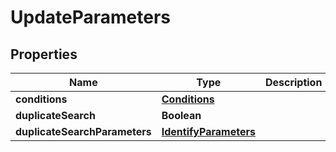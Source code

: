 
# UpdateParameters

## Properties
Name | Type | Description | Notes
------------ | ------------- | ------------- | -------------
**conditions** | [**Conditions**](Conditions.md) |  |  [optional]
**duplicateSearch** | **Boolean** |  |  [optional]
**duplicateSearchParameters** | [**IdentifyParameters**](IdentifyParameters.md) |  |  [optional]



